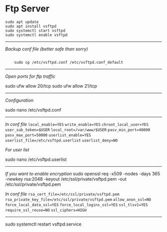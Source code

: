 # Ftp Server

    sudo apt update
    sudo apt install vsftpd
    sudo systemctl start vsftpd
    sudo systemctl enable vsftpd

---

*Backup conf file (better safe than sorry)*

```

    sudo cp /etc/vsftpd.conf /etc/vsftpd.conf_default

```

 ---
 
*Open ports for ftp traffic*

   sudo ufw allow 20/tcp
   sudo ufw allow 21/tcp

---

*Configuration*

   sudo nano /etc/vsftpd.conf

---

*In conf file*
`local_enable=YES`
`write_enable=YES`
`chroot_local_user=YES`
`user_sub_token=$USER`
`local_root=/var/www/$USER`
`pasv_min_port=40000`
`pasv_max_port=50000`
`userlist_enable=YES`
`userlist_file=/etc/vsftpd.userlist`
`userlist_deny=NO`

*For user list*

   sudo nano /etc/vsftpd.userlist

---

*If you want to enable encryption*
   sudo openssl req -x509 -nodes -days 365 -newkey rsa:2048 -keyout /etc/ssl/private/vsftpd.pem -out /etc/ssl/private/vsftpd.pem

*In conf file*
`rsa_cert_file=/etc/ssl/private/vsftpd.pem`
`rsa_private_key_file=/etc/ssl/private/vsftpd.pem`
`allow_anon_ssl=NO`
`force_local_data_ssl=YES`
`force_local_logins_ssl=YES`
`ssl_tlsv1=YES`
`require_ssl_reuse=NO`
`ssl_ciphers=HIGH`

---

   sudo systemctl restart vsftpd.service
